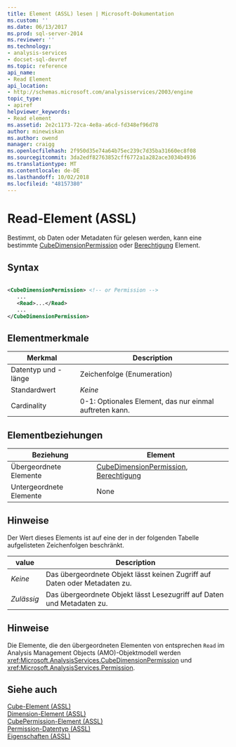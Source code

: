 ```yaml
---
title: Element (ASSL) lesen | Microsoft-Dokumentation
ms.custom: ''
ms.date: 06/13/2017
ms.prod: sql-server-2014
ms.reviewer: ''
ms.technology:
- analysis-services
- docset-sql-devref
ms.topic: reference
api_name:
- Read Element
api_location:
- http://schemas.microsoft.com/analysisservices/2003/engine
topic_type:
- apiref
helpviewer_keywords:
- Read element
ms.assetid: 2e2c1173-72ca-4e8a-a6cd-fd348ef96d78
author: minewiskan
ms.author: owend
manager: craigg
ms.openlocfilehash: 2f950d35e74a64b75ec239c7d35ba31660ec8f08
ms.sourcegitcommit: 3da2edf82763852cff6772a1a282ace3034b4936
ms.translationtype: MT
ms.contentlocale: de-DE
ms.lasthandoff: 10/02/2018
ms.locfileid: "48157380"
---
```

# <a name="read-element-assl"></a>Read-Element (ASSL)
  Bestimmt, ob Daten oder Metadaten für gelesen werden, kann eine bestimmte [CubeDimensionPermission](../data-type/permission-data-type-assl.md) oder [Berechtigung](../data-type/permission-data-type-assl.md) Element.  
  
## <a name="syntax"></a>Syntax  
  
```xml  
  
<CubeDimensionPermission> <!-- or Permission -->  
   ...  
   <Read>...</Read>  
   ...  
</CubeDimensionPermission>  
```  
  
## <a name="element-characteristics"></a>Elementmerkmale  
  
|Merkmal|Description|  
|--------------------|-----------------|  
|Datentyp und -länge|Zeichenfolge (Enumeration)|  
|Standardwert|*Keine*|  
|Cardinality|0-1: Optionales Element, das nur einmal auftreten kann.|  
  
## <a name="element-relationships"></a>Elementbeziehungen  
  
|Beziehung|Element|  
|------------------|-------------|  
|Übergeordnete Elemente|[CubeDimensionPermission](../objects/cubepermission-element-assl.md), [Berechtigung](../data-type/permission-data-type-assl.md)|  
|Untergeordnete Elemente|None|  
  
## <a name="remarks"></a>Hinweise  
 Der Wert dieses Elements ist auf eine der in der folgenden Tabelle aufgelisteten Zeichenfolgen beschränkt.  
  
|value|Description|  
|-----------|-----------------|  
|*Keine*|Das übergeordnete Objekt lässt keinen Zugriff auf Daten oder Metadaten zu.|  
|*Zulässig*|Das übergeordnete Objekt lässt Lesezugriff auf Daten und Metadaten zu.|  
  
## <a name="remarks"></a>Hinweise  
 Die Elemente, die den übergeordneten Elementen von entsprechen `Read` im Analysis Management Objects (AMO)-Objektmodell werden <xref:Microsoft.AnalysisServices.CubeDimensionPermission> und <xref:Microsoft.AnalysisServices.Permission>.  
  
## <a name="see-also"></a>Siehe auch  
 [Cube-Element &#40;ASSL&#41;](../objects/cube-element-assl.md)   
 [Dimension-Element &#40;ASSL&#41;](../objects/dimension-element-assl.md)   
 [CubePermission-Element &#40;ASSL&#41;](../objects/cubepermission-element-assl.md)   
 [Permission-Datentyp &#40;ASSL&#41;](../data-type/permission-data-type-assl.md)   
 [Eigenschaften &#40;ASSL&#41;](properties-assl.md)  
  
  
